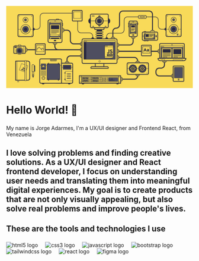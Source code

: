 ![js gif](https://github.com/makubex64/makubex64/blob/main/javascript.gif)

<h1 align="left">Hello World! 👋</h1>

###

<p align="left">My name is Jorge Adarmes, I'm a UX/UI designer and Frontend React, from Venezuela</p>

###

<h2 align="left">I love solving problems and finding creative solutions. As a UX/UI designer and React frontend developer, I focus on understanding user needs and translating them into meaningful digital experiences. My goal is to create products that are not only visually appealing, but also solve real problems and improve people's lives.</h2>

###

<h2 align="left">These are the tools and technologies I use</h2>

###

<div align="left">
  <img src="https://cdn.jsdelivr.net/gh/devicons/devicon/icons/html5/html5-original.svg" height="40" alt="html5 logo"  />
  <img width="12" />
  <img src="https://cdn.jsdelivr.net/gh/devicons/devicon/icons/css3/css3-original.svg" height="40" alt="css3 logo"  />
  <img width="12" />
  <img src="https://cdn.jsdelivr.net/gh/devicons/devicon/icons/javascript/javascript-original.svg" height="40" alt="javascript logo"  />
  <img width="12" />
  <img src="https://cdn.jsdelivr.net/gh/devicons/devicon/icons/bootstrap/bootstrap-original.svg" height="40" alt="bootstrap logo"  />
  <img width="12" />
  <img src="https://cdn.jsdelivr.net/gh/devicons/devicon/icons/tailwindcss/tailwindcss-original-wordmark.svg" height="40" alt="tailwindcss logo"  />
  <img width="12" />
  <img src="https://cdn.jsdelivr.net/gh/devicons/devicon/icons/react/react-original.svg" height="40" alt="react logo"  />
  <img width="12" />
  <img src="https://cdn.jsdelivr.net/gh/devicons/devicon/icons/figma/figma-original.svg" height="40" alt="figma logo"  />
</div>

###
